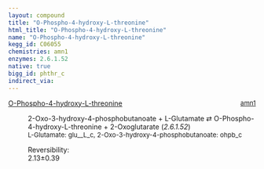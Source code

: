 ```yaml
---
layout: compound
title: "O-Phospho-4-hydroxy-L-threonine"
html_title: "O-Phospho-4-hydroxy-L-threonine"
name: "O-Phospho-4-hydroxy-L-threonine"
kegg_id: C06055
chemistries: amn1
enzymes: 2.6.1.52
native: true
bigg_id: phthr_c
indirect_via: 
---
```

<dl><dt class='rs-product'><a href='/compounds/C06055' class='link-dark' data-bs-toggle='tooltip' data-bs-html='true' data-bs-title='KEGG: C06055'>O-Phospho-4-hydroxy-L-threonine</a><span style='float: right; max-width: 40%'><a href='/chemistries/amn1' class='link-dark opacity-50' style='font-size: small; word-wrap: anywhere;'>amn1</a></span></dt><dd><p>2-Oxo-3-hydroxy-4-phosphobutanoate + L-Glutamate &#8644; O-Phospho-4-hydroxy-L-threonine + 2-Oxoglutarate (<i>2.6.1.52</i>)<br /><span style='font-size: small;'><span data-bs-toggle='tooltip' data-bs-html='true' data-bs-title='KEGG: C00025'>L-Glutamate</span>: glu__L_c, <span data-bs-toggle='tooltip' data-bs-html='true' data-bs-title='KEGG: C06054'>2-Oxo-3-hydroxy-4-phosphobutanoate</span>: ohpb_c</span><br /><div class="reversibility_info">Reversibility: <div class="progress"><div class="progress-bar bg-success" role="progressbar" style="width: 0%" aria-valuenow="0" aria-valuemin="0" aria-valuemax="100"></div></div><span>2.13&plusmn;0.39</span><div class="progress"><div class="progress-bar bg-danger" role="progressbar" style="width: 21.26%" aria-valuenow="2.1255927871946696" aria-valuemin="0" aria-valuemax="10"></div><div class="progress-bar bg-warning" role="progressbar" style="width: 3.86%" aria-valuenow="2.1255927871946696" aria-valuemin="0" aria-valuemax="10"></div></div></div></p><dl></dl></dd></dl>